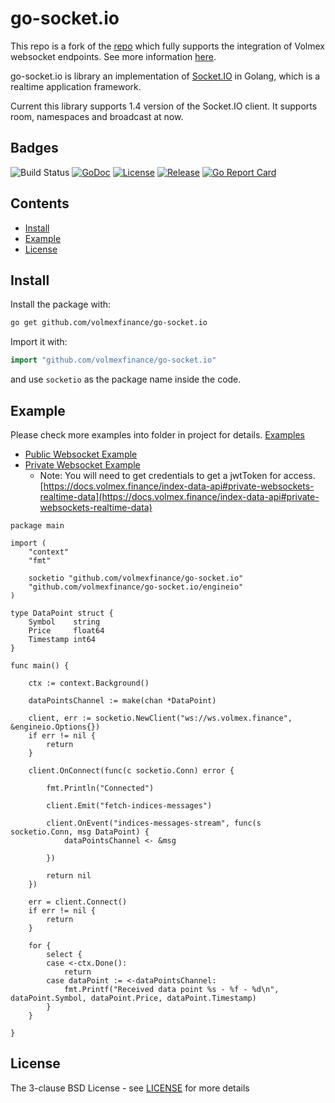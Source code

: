 # go-socket.io

This repo is a fork of the [repo](https://github.com/xuzuxing/go-socket.io/) which fully supports the integration of Volmex websocket endpoints. See more information [here](https://docs.volmex.finance/index-data-api#websockets).

go-socket.io is library an implementation of [Socket.IO](http://socket.io) in Golang, which is a realtime application framework.

Current this library supports 1.4 version of the Socket.IO client. It supports room, namespaces and broadcast at now.

## Badges

![Build Status](https://github.com/volmexfinance/go-socket.io/workflows/CI/badge.svg)
[![GoDoc](http://godoc.org/github.com/volmexfinance/go-socket.io?status.svg)](http://godoc.org/github.com/volmexfinance/go-socket.io)
[![License](https://img.shields.io/github/license/golangci/golangci-lint)](/LICENSE)
[![Release](https://img.shields.io/github/release/volmexfinance/go-socket.io.svg)](https://github.com/volmexfinance/go-socket.io/releases/latest)
[![Go Report Card](https://goreportcard.com/badge/github.com/volmexfinance/go-socket.io)](https://goreportcard.com/report/github.com/volmexfinance/go-socket.io)

## Contents

- [Install](#install)
- [Example](#example)
- [License](#license)

## Install

Install the package with:

```bash
go get github.com/volmexfinance/go-socket.io
```

Import it with:

```go
import "github.com/volmexfinance/go-socket.io"
```

and use `socketio` as the package name inside the code.

## Example

Please check more examples into folder in project for details. [Examples](https://github.com/volmexfinance/go-socket.io/tree/master/_examples)

 - [Public Websocket Example](./_examples/client-public/main.go)
 - [Private Websocket Example](./_examples/client-private/main.go)
	- Note: You will need to get credentials to get a jwtToken for access. [https://docs.volmex.finance/index-data-api#private-websockets-realtime-data](https://docs.volmex.finance/index-data-api#private-websockets-realtime-data)
```
package main

import (
	"context"
	"fmt"

	socketio "github.com/volmexfinance/go-socket.io"
	"github.com/volmexfinance/go-socket.io/engineio"
)

type DataPoint struct {
	Symbol    string
	Price     float64
	Timestamp int64
}

func main() {

	ctx := context.Background()

	dataPointsChannel := make(chan *DataPoint)

	client, err := socketio.NewClient("ws://ws.volmex.finance", &engineio.Options{})
	if err != nil {
		return
	}

	client.OnConnect(func(c socketio.Conn) error {

		fmt.Println("Connected")

		client.Emit("fetch-indices-messages")

		client.OnEvent("indices-messages-stream", func(s socketio.Conn, msg DataPoint) {
			dataPointsChannel <- &msg

		})

		return nil
	})

	err = client.Connect()
	if err != nil {
		return
	}

	for {
		select {
		case <-ctx.Done():
			return
		case dataPoint := <-dataPointsChannel:
			fmt.Printf("Received data point %s - %f - %d\n", dataPoint.Symbol, dataPoint.Price, dataPoint.Timestamp)
		}
	}

}
```


## License

The 3-clause BSD License  - see [LICENSE](https://opensource.org/licenses/BSD-3-Clause) for more details
